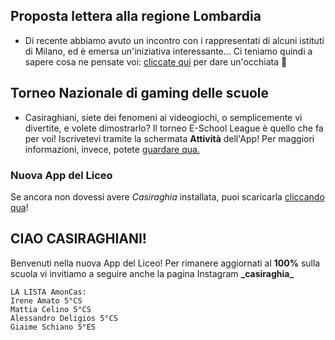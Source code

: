 ## Proposta lettera alla regione Lombardia
* Di recente abbiamo avuto un incontro con i rappresentati di alcuni istituti di Milano, ed è emersa un'iniziativa interessante... Ci teniamo quindi a sapere cosa ne pensate voi: [cliccate qui](https://docs.google.com/forms/d/e/1FAIpQLSdR40b7QyLSyQMNPCEQVMl5PbICN81B9cgBgXEXt05IRfMJ9g/viewform?usp=sf_link) per dare un'occhiata :eyes:

## Torneo Nazionale di gaming delle scuole
* Casiraghiani, siete dei fenomeni ai videogiochi, o semplicemente vi divertite, e volete dimostrarlo? Il torneo E-School League è quello che fa per voi! Iscrivetevi tramite la schermata **Attività** dell'App! Per maggiori informazioni, invece, potete [guardare qua.](https://drive.google.com/file/d/1Lc4Sf-rjl_MNuS6MXF82z-ISsTuc_QRF/view?usp=sharing)

### Nuova App del Liceo
Se ancora non dovessi avere *Casiraghia* installata, puoi scaricarla [cliccando qua](https://youtu.be/dQw4w9WgXcQ)!

## CIAO CASIRAGHIANI!
Benvenuti nella nuova App del Liceo! Per rimanere aggiornati al **100%** sulla scuola vi invitiamo a seguire anche la pagina Instagram **\_casiraghia_**

```
LA LISTA AmonCas:
Irene Amato 5°CS
Mattia Celino 5°CS
Alessandro Deligios 5°CS
Giaime Schiano 5°ES
```
